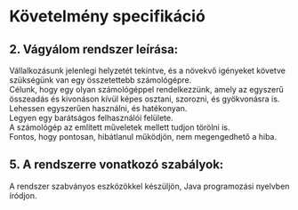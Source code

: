<h1>Követelmény specifikáció</h1>

<h2>2. Vágyálom rendszer leírása:</h2>
<p>
Vállalkozásunk jelenlegi helyzetét tekintve, és a növekvő igényeket követve szükségünk van egy összetettebb számológépre. <br>
Célunk, hogy egy olyan számológéppel rendelkezzünk, amely az egyszerű összeadás és kivonáson kívül képes osztani, szorozni, és gyökvonásra is. <br>
Lehessen egyszerűen használni, és hatékonyan. <br>
Legyen egy barátságos felhasználói felülete. <br>
A számológép az említett műveletek mellett tudjon törölni is. <br>
Fontos, hogy pontosan, hibátlanul működjön, nem megengedhető a hiba. <br>
</p>

<h2>5. A rendszerre vonatkozó szabályok:</h2>
<p>
A rendszer szabványos eszközökkel készüljön, Java programozási nyelvben íródjon. <br>
</p>